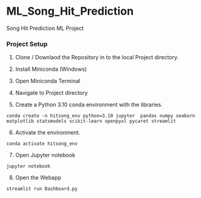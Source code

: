 # ML_Song_Hit_Prediction

Song Hit Prediction ML Project

### Project Setup

1. Clone / Downlaod the Repository in to the local Project directory.

2. Install Miniconda (Windows)

3. Open Miniconda Terminal

4. Navigate to Project directory

5. Create a Python 3.10 conda environment with the libraries.

```
conda create -n hitsong_env python=3.10 jupyter  pandas numpy seaborn matplotlib statsmodels scikit-learn openpyxl pycaret streamlit
```

6. Activate the environment.

```
conda activate hitsong_env
```

7. Open Jupyter notebook

```
jupyter notebook
```

8. Open the Webapp

```
streamlit run Dashboard.py
```

